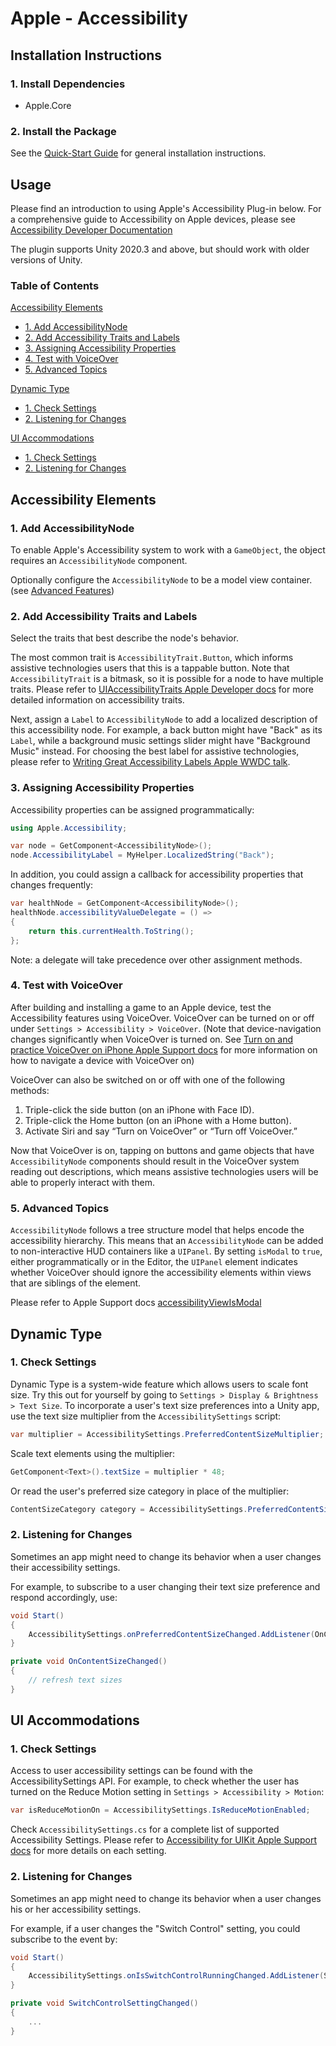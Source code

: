 # Apple - Accessibility

## Installation Instructions

### 1. Install Dependencies
* Apple.Core

### 2. Install the Package
See the [Quick-Start Guide](../../../../../../Documentation/Quickstart.md) for general installation instructions.

## Usage
Please find an introduction to using Apple's Accessibility Plug-in below. For a comprehensive guide to Accessibility on Apple devices, please see [Accessibility Developer Documentation](https://developer.apple.com/documentation/accessibility/)

The plugin supports Unity 2020.3 and above, but should work with older versions of Unity.

### Table of Contents
[Accessibility Elements](#Accessibility-Elements)

* [1. Add AccessibilityNode](#1-Add-AccessibilityNode)
* [2. Add Accessibility Traits and Labels](#2-Add-Accessibility-Traits-and-Labels)
* [3. Assigning Accessibility Properties](#3-Assigning-Accessibility-Properties)
* [4. Test with VoiceOver](#4-Test-with-VoiceOver)
* [5. Advanced Topics](#5-Advanced-Topics)

[Dynamic Type](#Dynamic-Type)

* [1. Check Settings](#1-Check-Settings)
* [2. Listening for Changes](#2-Listening-for-Changes)

[UI Accommodations](#UI-Accommodations)

* [1. Check Settings](#1-Check-Settings)
* [2. Listening for Changes](#2-Listening-for-Changes)

## Accessibility Elements

### 1. Add AccessibilityNode
To enable Apple's Accessibility system to work with a `GameObject`, the object requires an `AccessibilityNode` component.

Optionally configure the `AccessibilityNode` to be a model view container. (see [Advanced Features](#6-Advanced-Features))

### 2. Add Accessibility Traits and Labels
Select the traits that best describe the node's behavior.

The most common trait is `AccessibilityTrait.Button`, which informs assistive technologies users that this is a tappable button. Note that `AccessibilityTrait` is a bitmask, so it is possible for a node to have multiple traits. Please refer to [UIAccessibilityTraits Apple Developer docs](https://developer.apple.com/documentation/uikit/uiaccessibility/uiaccessibilitytraits) for more detailed information on accessibility traits.

Next, assign a `Label` to `AccessibilityNode` to add a localized description of this accessibility node. For example, a back button might have "Back" as its `Label`, while a background music settings slider might have "Background Music" instead. For choosing the best label for assistive technologies, please refer to [Writing Great Accessibility Labels Apple WWDC talk](https://developer.apple.com/videos/play/wwdc2019/254/).

### 3. Assigning Accessibility Properties
Accessibility properties can be assigned programmatically:

```C#
using Apple.Accessibility;

var node = GetComponent<AccessibilityNode>();
node.AccessibilityLabel = MyHelper.LocalizedString("Back");
```

In addition, you could assign a callback for accessibility properties that changes frequently:

```C#
var healthNode = GetComponent<AccessibilityNode>();
healthNode.accessibilityValueDelegate = () =>
{
    return this.currentHealth.ToString();
};
```
Note: a delegate will take precedence over other assignment methods.

### 4. Test with VoiceOver
After building and installing a game to an Apple device, test the Accessibility features using VoiceOver. VoiceOver can be turned on or off under `Settings > Accessibility > VoiceOver`. (Note that device-navigation changes significantly when VoiceOver is turned on. See [Turn on and practice VoiceOver on iPhone Apple Support docs](https://support.apple.com/guide/iphone/turn-on-and-practice-voiceover-iph3e2e415f/ios) for more information on how to navigate a device with VoiceOver on)

VoiceOver can also be switched on or off with one of the following methods:

1. Triple-click the side button (on an iPhone with Face ID).
2. Triple-click the Home button (on an iPhone with a Home button).
3. Activate Siri and say “Turn on VoiceOver” or “Turn off VoiceOver.”

Now that VoiceOver is on, tapping on buttons and game objects that have `AccessibilityNode` components should result in the VoiceOver system reading out descriptions, which means assistive technologies users will be able to properly interact with them.

### 5. Advanced Topics
`AccessibilityNode` follows a tree structure model that helps encode the accessibility hierarchy. This means that an `AccessibilityNode` can be added to non-interactive HUD containers like a `UIPanel`. By setting `isModal` to `true`, either programmatically or in the Editor, the `UIPanel` element indicates whether VoiceOver should ignore the accessibility elements within views that are siblings of the element.

Please refer to Apple Support docs [accessibilityViewIsModal](https://developer.apple.com/documentation/objectivec/nsobject/1615089-accessibilityviewismodal?language=objc)

## Dynamic Type

### 1. Check Settings
Dynamic Type is a system-wide feature which allows users to scale font size. Try this out for yourself by going to `Settings > Display & Brightness > Text Size`. To incorporate a user's text size preferences into a Unity app, use the text size multiplier from the `AccessibilitySettings` script:

```C#
var multiplier = AccessibilitySettings.PreferredContentSizeMultiplier;
```

Scale text elements using the multiplier:

```C#
GetComponent<Text>().textSize = multiplier * 48;
```

Or read the user's preferred size category in place of the multiplier:

```C#
ContentSizeCategory category = AccessibilitySettings.PreferredContentSizeCategory;
```

### 2. Listening for Changes
Sometimes an app might need to change its behavior when a user changes their accessibility settings.

For example, to subscribe to a user changing their text size preference and respond accordingly, use:

```C#
void Start()
{
    AccessibilitySettings.onPreferredContentSizeChanged.AddListener(OnContentSizeChanged);
}

private void OnContentSizeChanged()
{
    // refresh text sizes
}
```

## UI Accommodations

### 1. Check Settings
Access to user accessibility settings can be found with the AccessibilitySettings API. For example, to check whether the user has turned on the Reduce Motion setting in `Settings > Accessibility > Motion`:

```C#
var isReduceMotionOn = AccessibilitySettings.IsReduceMotionEnabled;
```

Check `AccessibilitySettings.cs` for a complete list of supported Accessibility Settings. Please refer to [Accessibility for UIKit Apple Support docs](https://developer.apple.com/documentation/uikit/accessibility_for_uikit?language=objc) for more details on each setting.

### 2. Listening for Changes
Sometimes an app might need to change its behavior when a user changes his or her accessibility settings.

For example, if a user changes the "Switch Control" setting, you could subscribe to the event by:

```C#
void Start()
{
    AccessibilitySettings.onIsSwitchControlRunningChanged.AddListener(SwitchControlSettingChanged);
}

private void SwitchControlSettingChanged()
{
    ...
}
```
